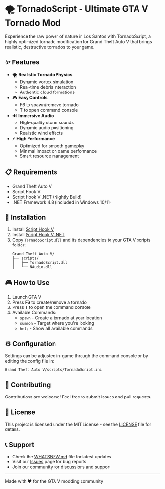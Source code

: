# 🌪️ TornadoScript - Ultimate GTA V Tornado Mod

Experience the raw power of nature in Los Santos with TornadoScript, a highly optimized tornado modification for Grand Theft Auto V that brings realistic, destructive tornados to your game.

## ✨ Features

- 🌪️ **Realistic Tornado Physics**
  - Dynamic vortex simulation
  - Real-time debris interaction
  - Authentic cloud formations
- 🎮 **Easy Controls**
  - F6 to spawn/remove tornado
  - T to open command console
- 🔊 **Immersive Audio**
  - High-quality storm sounds
  - Dynamic audio positioning
  - Realistic wind effects
- ⚡ **High Performance**
  - Optimized for smooth gameplay
  - Minimal impact on game performance
  - Smart resource management

## 📋 Requirements

- Grand Theft Auto V
- Script Hook V
- Script Hook V .NET (Nightly Build)
- .NET Framework 4.8 (included in Windows 10/11)

## 🚀 Installation

1. Install [Script Hook V](http://www.dev-c.com/gtav/scripthookv/)
2. Install [Script Hook V .NET](https://github.com/scripthookvdotnet/scripthookvdotnet-nightly/releases)
3. Copy `TornadoScript.dll` and its dependencies to your GTA V scripts folder:
   ```
   Grand Theft Auto V/
   ├── scripts/
   │   ├── TornadoScript.dll
   │   └── NAudio.dll
   ```

## 🎮 How to Use

1. Launch GTA V
2. Press **F6** to create/remove a tornado
3. Press **T** to open the command console
4. Available Commands:
   - `spawn` - Create a tornado at your location
   - `summon` - Target where you're looking
   - `help` - Show all available commands

## ⚙️ Configuration

Settings can be adjusted in-game through the command console or by editing the config file in:
```
Grand Theft Auto V/scripts/TornadoScript.ini
```

## 🤝 Contributing

Contributions are welcome! Feel free to submit issues and pull requests.

## 📝 License

This project is licensed under the MIT License - see the [LICENSE](LICENSE) file for details.

## 📞 Support

- Check the [WHATSNEW.md](WHATSNEW.md) file for latest updates
- Visit our [Issues](https://github.com/Thecoolwolf2017/TornadoScript/issues) page for bug reports
- Join our community for discussions and support

---
Made with ❤️ for the GTA V modding community